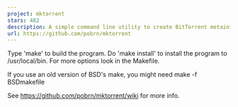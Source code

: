 ```yaml
---
project: mktorrent
stars: 482
description: A simple command line utility to create BitTorrent metainfo files
url: https://github.com/pobrn/mktorrent
---
```


Type 'make' to build the program.
Do 'make install' to install the program to /usr/local/bin.
For more options look in the Makefile.

If you use an old version of BSD's make, you might need
make -f BSDmakefile

See https://github.com/pobrn/mktorrent/wiki for more info.
